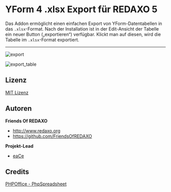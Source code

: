 # YForm 4 .xlsx Export für REDAXO 5

Das Addon ermöglicht einen einfachen Export von YForm-Datentabellen in das `.xlsx`-Format. Nach der Installation ist in der Edit-Ansicht der Tabelle ein neuer Button („exportieren“) verfügbar. Klickt man auf diesen, wird die Tabelle im `.xlsx`-Format exportiert.

---

![export](https://user-images.githubusercontent.com/2708231/168288087-7605445b-9e56-4afa-8c36-5c704ff07a80.png)

![export_table](https://user-images.githubusercontent.com/2708231/168288099-bcb83900-b095-46b9-9406-9f8dffdfdfe8.png)

## Lizenz

[MIT Lizenz](LICENSE)

## Autoren

**Friends Of REDAXO**

* http://www.redaxo.org
* https://github.com/FriendsOfREDAXO

**Projekt-Lead**
* [eaCe](https://github.com/eaCe)


## Credits

[PHPOffice - PhpSpreadsheet](https://github.com/PHPOffice/phpspreadsheet/)

